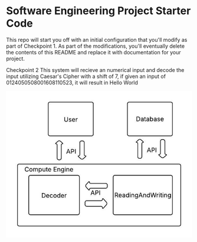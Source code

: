 # Software Engineering Project Starter Code

This repo will start you off with an initial configuration that you'll modify as part of Checkpoint 1. As part of the modifications, you'll eventually delete the contents of this README and replace it with documentation for your project.

Checkpoint 2
This system will recieve an numerical input and decode the input utilizing Caesar's Cipher with a shift of 7, if given an input of 0124050508001608110523, it will result in Hello World 

![Image of System Diagram](https://github.com/CPS353-Suny-New-Paltz/project-starter-code-ChrisNolasco135/blob/main/images/SystemDiagram.jpg?raw=true)
